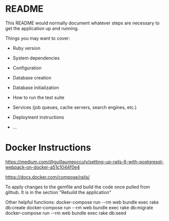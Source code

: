 # README

This README would normally document whatever steps are necessary to get the
application up and running.

Things you may want to cover:

* Ruby version

* System dependencies

* Configuration

* Database creation

* Database initialization

* How to run the test suite

* Services (job queues, cache servers, search engines, etc.)

* Deployment instructions

* ...

# Docker Instructions

https://medium.com/@guillaumeocculy/setting-up-rails-6-with-postgresql-webpack-on-docker-a51c1044f0e4

https://docs.docker.com/compose/rails/

To apply changes to the gemfile and build the code once pulled from github. It is in the section "Rebuild the application"

Other helpful functions:
docker-compose run --rm web bundle exec rake db:create
docker-compose run --rm web bundle exec rake db:migrate
docker-compose run --rm web bundle exec rake db:seed